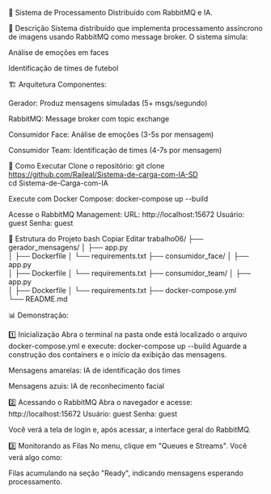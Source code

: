🧠 Sistema de Processamento Distribuído com RabbitMQ e IA.


📝 Descrição
Sistema distribuído que implementa processamento assíncrono de imagens usando RabbitMQ como message broker.
O sistema simula:

Análise de emoções em faces

Identificação de times de futebol

🏗️ Arquitetura
Componentes:

Gerador: Produz mensagens simuladas (5+ msgs/segundo)

RabbitMQ: Message broker com topic exchange

Consumidor Face: Análise de emoções (3-5s por mensagem)

Consumidor Team: Identificação de times (4-7s por mensagem)

🚀 Como Executar
Clone o repositório:
git clone https://github.com/Raileal/Sistema-de-carga-com-IA-SD  
cd Sistema-de-Carga-com-IA  

Execute com Docker Compose:
docker-compose up --build  

Acesse o RabbitMQ Management:
URL: http://localhost:15672
Usuário: guest
Senha: guest

📁 Estrutura do Projeto
bash
Copiar
Editar
trabalho06/
├── gerador_mensagens/
│   ├── app.py            
│   ├── Dockerfile
│   └── requirements.txt
├── consumidor_face/
│   ├── app.py             
│   ├── Dockerfile
│   └── requirements.txt
├── consumidor_team/
│   ├── app.py             
│   ├── Dockerfile
│   └── requirements.txt
├── docker-compose.yml    
└── README.md

📊 Demonstração:

1️⃣ Inicialização
Abra o terminal na pasta onde está localizado o arquivo docker-compose.yml e execute:
docker-compose up --build
Aguarde a construção dos containers e o início da exibição das mensagens.

Mensagens amarelas: IA de identificação dos times

Mensagens azuis: IA de reconhecimento facial

2️⃣ Acessando o RabbitMQ
Abra o navegador e acesse: http://localhost:15672
Usuário: guest
Senha: guest

Você verá a tela de login e, após acessar, a interface geral do RabbitMQ.

3️⃣ Monitorando as Filas
No menu, clique em "Queues e Streams".
Você verá algo como:

Filas acumulando na seção "Ready", indicando mensagens esperando processamento.

